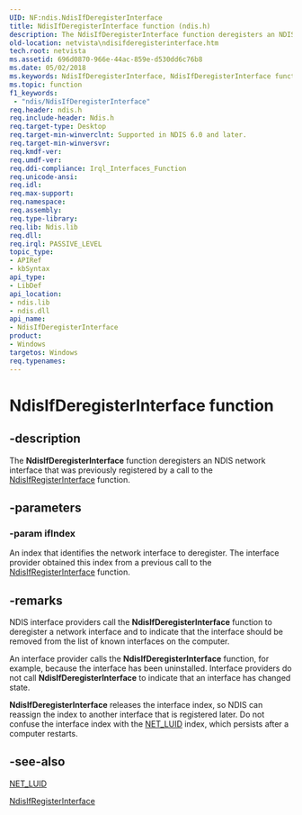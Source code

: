 ```yaml
---
UID: NF:ndis.NdisIfDeregisterInterface
title: NdisIfDeregisterInterface function (ndis.h)
description: The NdisIfDeregisterInterface function deregisters an NDIS network interface that was previously registered by a call to the NdisIfRegisterInterface function.
old-location: netvista\ndisifderegisterinterface.htm
tech.root: netvista
ms.assetid: 696d0870-966e-44ac-859e-d530dd6c76b8
ms.date: 05/02/2018
ms.keywords: NdisIfDeregisterInterface, NdisIfDeregisterInterface function [Network Drivers Starting with Windows Vista], ndis/NdisIfDeregisterInterface, net_if_functions_ref_dc1bdf3d-3cca-4d4a-b0f9-4bdef32bcdb0.xml, netvista.ndisifderegisterinterface
ms.topic: function
f1_keywords:
 - "ndis/NdisIfDeregisterInterface"
req.header: ndis.h
req.include-header: Ndis.h
req.target-type: Desktop
req.target-min-winverclnt: Supported in NDIS 6.0 and later.
req.target-min-winversvr: 
req.kmdf-ver: 
req.umdf-ver: 
req.ddi-compliance: Irql_Interfaces_Function
req.unicode-ansi: 
req.idl: 
req.max-support: 
req.namespace: 
req.assembly: 
req.type-library: 
req.lib: Ndis.lib
req.dll: 
req.irql: PASSIVE_LEVEL
topic_type:
- APIRef
- kbSyntax
api_type:
- LibDef
api_location:
- ndis.lib
- ndis.dll
api_name:
- NdisIfDeregisterInterface
product:
- Windows
targetos: Windows
req.typenames: 
---
```


# NdisIfDeregisterInterface function


## -description


The 
  <b>NdisIfDeregisterInterface</b> function deregisters an NDIS network interface that was previously
  registered by a call to the 
  <a href="https://docs.microsoft.com/windows-hardware/drivers/ddi/ndis/nf-ndis-ndisifregisterinterface">
  NdisIfRegisterInterface</a> function.


## -parameters




### -param ifIndex

An index that identifies the network interface to deregister. The interface provider obtained this
     index from a previous call to the 
     <a href="https://docs.microsoft.com/windows-hardware/drivers/ddi/ndis/nf-ndis-ndisifregisterinterface">
     NdisIfRegisterInterface</a> function.

## -remarks



NDIS interface providers call the 
    <b>NdisIfDeregisterInterface</b> function to deregister a network interface and to indicate that the
    interface should be removed from the list of known interfaces on the computer.

An interface provider calls the 
    <b>NdisIfDeregisterInterface</b> function, for example, because the interface has been uninstalled.
    Interface providers do not call 
    <b>NdisIfDeregisterInterface</b> to indicate that an interface has changed state.

<b>NdisIfDeregisterInterface</b> releases the interface index, so NDIS can reassign the index to another
    interface that is registered later. Do not confuse the interface index with the 
    <a href="https://docs.microsoft.com/windows/desktop/api/ifdef/ns-ifdef-net_luid_lh">NET_LUID</a> index, which persists after a computer
    restarts.




## -see-also




<a href="https://docs.microsoft.com/windows/desktop/api/ifdef/ns-ifdef-net_luid_lh">NET_LUID</a>



<a href="https://docs.microsoft.com/windows-hardware/drivers/ddi/ndis/nf-ndis-ndisifregisterinterface">NdisIfRegisterInterface</a>
 

 

